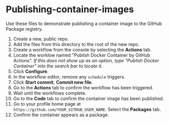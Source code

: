 # Publishing-container-images
Use these files to demonstrate publishing a container image to the GitHub Package registry.

1. Create a new, public repo.
1. Add the files from this directory to the root of the new repo.
1. Create a workflow from the console by selecting the **Actions** tab.
1. Locate the worklow named "Publish Docker Container by GitHub Actions". _If this does not show up as an option, type "Publish Docker Container" into the search bar to locate it._
1. Click **Configure**.
1. In the workflow editor, remove any `schedule` triggers.
1. Click **Start commit**, **Commit new file**.
1. Go to the **Actions** tab to confirm the workflow has been triggered.
1. Wait until the workflows complete.
1. Go to the **Code** tab to confirm the container image has been published.
1. Go to your profile home page at `https://github.com/YOUR_GITHUB_USER_NAME`.  Select the **Packages** tab.
1. Confirm the container appears as a package.

